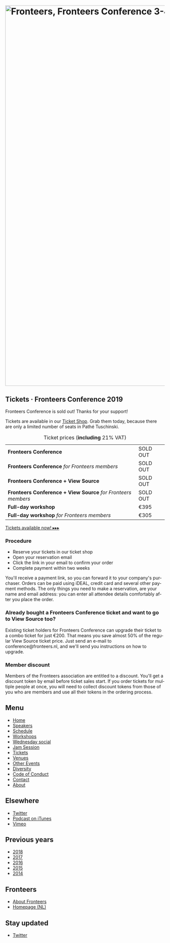 <!DOCTYPE html>
<!-- Handcrafted with ❤️, by Krijn -->
<html lang="nl">
 <head>
  <meta charset="utf-8">
  <title lang="en">Tickets · Fronteers Conference 2019 · Fronteers</title>
  <meta name="viewport" content="width=device-width,initial-scale=1">
  <link rel="stylesheet" href="/_css/fronteers.css?v=2023">
  <link rel="icon" href="/favicon.ico">
  <link rel="alternate" type="application/rss+xml" href="http://feeds.feedburner.com/FronteersWeblog" title="Fronteers weblog">
  <link rel="alternate" type="application/rss+xml" href="http://feeds.feedburner.com/FronteersWeblogLaatsteReacties" title="Fronteers weblog: laatste reacties">
  <link rel="alternate" type="application/rss+xml" href="http://feeds.feedburner.com/FronteersBijeenkomsten" title="Fronteers bijeenkomsten">
  <link rel="alternate" type="application/rss+xml" href="http://feeds.feedburner.com/FronteersVacaturebank" title="Fronteers vacaturebank">
  <link rel="alternate" type="application/rss+xml" href="http://feeds.feedburner.com/FronteersWorkshops" title="Fronteers workshops">
  <link rel="me" href="https://front-end.social/@fronteers">
  <link rel="alternate" type="application/rss+xml" href="http://feeds.feedburner.com/FronteersCongres" title="Fronteers conference">
  <link rel="shortlink" href="http://frnt.rs/p2267">
  <link rel="stylesheet" href="/_downloads/conference/2019/main.css?v4">
 </head>
 <body id="fronteers-nl" class="page-tickets">
  <div id="container">
   <div id="main">
    <h1><a href="/congres/2019"><img src="/_img/congres/2019/fronteersconf19.png" width="1200" alt="Fronteers, Fronteers Conference 3-4 October 2019 Amsterdam"></a></h1>
    <div class="section" lang="en">
     <h2>Tickets · Fronteers Conference 2019</h2>
     <p>Fronteers Conference is sold out! Thanks for your support!</p>
    </div>
    <div class="section odd" lang="en">
     <p>Tickets are available in our <a href="https://tickets.fronteers.nl">Ticket Shop</a>. Grab them today, because there are only a limited number of seats in Pathé Tuschinski.</p>
     <table>
      <caption>Ticket prices (<strong>including</strong> 21% VAT)</caption>
      <tr>
       <td><strong>Fronteers Conference</strong></td>
       <td>SOLD OUT</td>
      </tr>
      <tr class="odd">
       <td><strong>Fronteers Conference</strong> <em>for Fronteers members</em></td>
       <td>SOLD OUT</td>
      </tr>
      <tr>
       <td><strong>Fronteers Conference + View Source</strong></td>
       <td>SOLD OUT</td>
      </tr>
      <tr class="odd">
       <td><strong>Fronteers Conference + View Source</strong> <em>for Fronteers members</em></td>
       <td>SOLD OUT</td>
      </tr>
      <tr>
       <td><strong>Full-day workshop</strong></td>
       <td class="price">€395</td>
      </tr>
      <tr class="odd">
       <td><strong>Full-day workshop</strong> <em>for Fronteers members</em></td>
       <td class="price">€305</td>
      </tr>
     </table>
     <p><a href="https://tickets.fronteers.nl">Tickets available now! ▸▸▸</a></p>
    </div>
    <div class="section" lang="en">
     <h3>Procedure</h3>
     <ul>
      <li>Reserve your tickets in our ticket shop</li>
      <li>Open your reservation email</li>
      <li>Click the link in your email to confirm your order</li>
      <li>Complete payment within two weeks</li>
     </ul>
     <p>You'll receive a payment link, so you can forward it to your company's purchaser. Orders can be paid using iDEAL, credit card and several other payment methods. The only things you need to make a reservation, are your name and email address: you can enter all attendee details comfortably after you place the order.</p>
    </div>
    <div class="section odd" lang="en">
     <h3>Already bought a Fronteers Conference ticket and want to go to View Source too?</h3>
     <p>Existing ticket holders for Fronteers Conference can upgrade their ticket to a combo ticket for just €200. That means you save almost 50% of the regular View Source ticket price. Just send an e-mail to conference@fronteers.nl, and we'll send you instructions on how to upgrade.</p>
    </div>
    <div class="section" lang="en">
     <h3>Member discount</h3>
     <p>Members of the Fronteers association are entitled to a discount. You'll get a discount token by email before ticket sales start. If you order tickets for multiple people at once, you will need to collect discount tokens from those of you who are members and use all their tokens in the ordering process.</p>
    </div>
   </div>
   <div id="submenu">
    <div id="conference-menu" lang="en">
     <h2>Menu</h2>
     <ul>
      <li><a href="/congres/2019">Home</a></li>
      <li><a href="/congres/2019/speakers" title="Speakers · Fronteers Conference 2019">Speakers</a></li>
      <li><a href="/congres/2019/schedule" title="Schedule · Fronteers Conference 2019">Schedule</a></li>
      <li><a href="/congres/2019/workshops" title="Workshops · Fronteers Conference 2019">Workshops</a></li>
      <li><a href="/congres/2019/wednesday-social" title="Wednesday social · Fronteers Conference 2019">Wednesday social</a></li>
      <li><a href="/congres/2019/jam-session" title="Jam Session · Fronteers Conference 2019">Jam Session</a></li>
      <li class="current"><a href="/congres/2019/tickets" title="Tickets · Fronteers Conference 2019" class="current">Tickets</a></li>
      <li><a href="/congres/2019/venues" title="Venues · Fronteers Conference 2019">Venues</a></li>
      <li><a href="/congres/2019/other-events" title="Other Events · Fronteers Conference 2019">Other Events</a></li>
      <li><a href="/congres/2019/diversity" title="Diversity · Fronteers Conference 2019">Diversity</a></li>
      <li><a href="/congres/2019/code-of-conduct" title="Code of Conduct · Fronteers Conference 2019">Code of Conduct</a></li>
      <li><a href="/congres/2019/contact" title="Contact · Fronteers Conference 2019">Contact</a></li>
      <li><a href="/congres/2019/about" title="About · Fronteers Conference 2019">About</a></li>
     </ul>
    </div>
    <div lang="en">
     <h2>Elsewhere</h2>
     <ul>
      <li><a href="https://twitter.com/FronteersConf">Twitter</a></li>
      <li><a href="https://itunes.apple.com/nl/podcast/fronteers-videos/id1136212068?l=en">Podcast on iTunes</a></li>
      <li><a href="https://vimeo.com/fronteers/videos">Vimeo</a></li>
     </ul>
    </div>
    <div lang="en">
     <h2>Previous years</h2>
     <ul>
      <li><a href="/congres/2018">2018</a></li>
      <li><a href="/congres/2017">2017</a></li>
      <li><a href="/congres/2016">2016</a></li>
      <li><a href="/congres/2015">2015</a></li>
      <li><a href="/congres/2014">2014</a></li>
     </ul>
    </div>
    <div lang="en">
     <h2>Fronteers</h2>
     <ul>
      <li><a href="/about">About Fronteers</a></li>
      <li><a href="/">Homepage (NL)</a></li>
     </ul>
    </div>
    <div id="feeds" lang="en">
     <h2>Stay updated</h2>
     <ul>
      <li><a href="https://twitter.com/FronteersConf">Twitter</a></li>
     </ul>
    </div>
   </div>
  </div>
  <script src="/_downloads/conference/2019/main.js"></script>
 </body>
</html>
